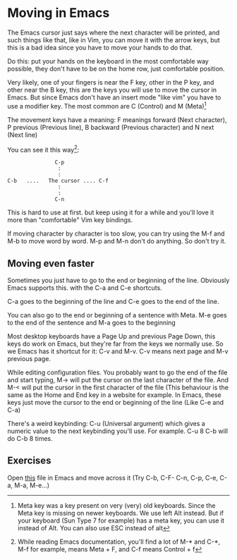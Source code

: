 # Moving in Emacs

The Emacs cursor just says where the next character will be printed,
and such things like that, like in Vim, you can move it with the arrow
keys, but this is a bad idea since you have to move your hands to do
that.

Do this: put your hands on the keyboard in the most comfortable way
possible, they don't have to be on the home row, just comfortable
position.

Very likely, one of your fingers is near the F key, other in the P
key, and other near the B key, this are the keys you will use to move
the cursor in Emacs. But since Emacs don't have an insert mode "like
vim" you have to use a modifier key. The most common are C (Control)
and M (Meta)[^1]

The movement keys have a meaning: F meanings forward (Next character),
P previous (Previous line), B backward (Previous character) and N next
(Next line)

You can see it this way[^2]:

~~~
               C-p
				:
				:
C-b   ....   The cursor .... C-f
				:
				:
			   C-n
~~~

This is hard to use at first. but keep using it for a while and you'll
love it more than "comfortable" Vim key bindings.

If moving character by character is too slow, you can try using the
M-f and M-b to move word by word. M-p and M-n don't do anything. So
don't try it.
## Moving even faster

Sometimes you just have to go to the end or beginning of the
line. Obviously Emacs supports this. with the C-a and C-e shortcuts.

C-a goes to the beginning of the line and C-e goes to the end of the
line.

You can also go to the end or beginning of a sentence with Meta. M-e
goes to the end of the sentence and M-a goes to the beginning

Most desktop keyboards have a Page Up and previous Page Down, this
keys do work on Emacs, but they're far from the keys we normally
use. So we Emacs has it shortcut for it: C-v and M-v. C-v means next
page and M-v previous page.

While editing configuration files. You probably want to go the end of
the file and start typing, M-> will put the cursor on the last
character of the file. And M-< will put the cursor in the first
character of the file (This behaviour is the same as the Home and End
key in a website for example. In Emacs, these keys just move the
cursor to the end or beginning of the line (Like C-e and C-a)

There's a weird keybinding: C-u (Universal argument) which gives a
numeric value to the next keybinding you'll use. For example. C-u 8 C-b will do C-b 8 times.

## Exercises

Open [this](https://kill-9.xyz/emacs/introduction/.lorem) file in
Emacs and move across it (Try C-b, C-F- C-n, C-p, C-e, C-a, M-a,
M-e...)

[^1]: Meta key was a key present on very (very) old keyboards. Since
    the Meta key is missing on newer keyboards. We use left Alt
    instead. But if your keyboard (Sun Type 7 for example) has a meta
    key, you can use it instead of Alt. You can also use ESC instead
    of alt

[^2]: While reading Emacs documentation, you'll find a lot of M-* and
    C-*, M-f for example, means Meta + F, and C-f means Control + f
